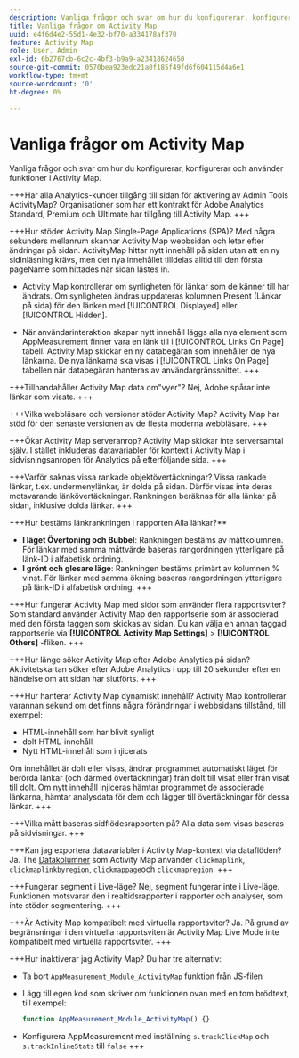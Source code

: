 ```yaml
---
description: Vanliga frågor och svar om hur du konfigurerar, konfigurerar och använder funktioner i Activity Map.
title: Vanliga frågor om Activity Map
uuid: e4f6d4e2-55d1-4e32-bf70-a334178af370
feature: Activity Map
role: User, Admin
exl-id: 6b2767cb-6c2c-4bf3-b9a9-a23418624650
source-git-commit: 0570bea923edc21a0f185f49fd6f604115d4a6e1
workflow-type: tm+mt
source-wordcount: '0'
ht-degree: 0%

---
```


# Vanliga frågor om Activity Map

Vanliga frågor och svar om hur du konfigurerar, konfigurerar och använder funktioner i Activity Map.

+++Har alla Analytics-kunder tillgång till sidan för aktivering av Admin Tools ActivityMap?
Organisationer som har ett kontrakt för Adobe Analytics Standard, Premium och Ultimate har tillgång till Activity Map.
+++

+++Hur stöder Activity Map Single-Page Applications (SPA)?
Med några sekunders mellanrum skannar Activity Map webbsidan och letar efter ändringar på sidan. ActivityMap hittar nytt innehåll på sidan utan att en ny sidinläsning krävs, men det nya innehållet tilldelas alltid till den första pageName som hittades när sidan lästes in.

* Activity Map kontrollerar om synligheten för länkar som de känner till har ändrats. Om synligheten ändras uppdateras kolumnen Present (Länkar på sida) för den länken med [!UICONTROL Displayed] eller [!UICONTROL Hidden].

* När användarinteraktion skapar nytt innehåll läggs alla nya element som AppMeasurement finner vara en länk till i [!UICONTROL Links On Page] tabell. Activity Map skickar en ny databegäran som innehåller de nya länkarna. De nya länkarna ska visas i [!UICONTROL Links On Page] tabellen när databegäran hanteras av användargränssnittet.
+++

+++Tillhandahåller Activity Map data om&quot;vyer&quot;?
Nej, Adobe spårar inte länkar som visats.
+++

+++Vilka webbläsare och versioner stöder Activity Map?
Activity Map har stöd för den senaste versionen av de flesta moderna webbläsare.
+++

+++Ökar Activity Map serveranrop?
Activity Map skickar inte serversamtal själv. I stället inkluderas datavariabler för kontext i Activity Map i sidvisningsanropen för Analytics på efterföljande sida.
+++

+++Varför saknas vissa rankade objektövertäckningar?
Vissa rankade länkar, t.ex. undermenylänkar, är dolda på sidan. Därför visas inte deras motsvarande länkövertäckningar. Rankningen beräknas för alla länkar på sidan, inklusive dolda länkar.
+++

+++Hur bestäms länkrankningen i rapporten Alla länkar?**
* **I läget Övertoning och Bubbel**: Rankningen bestäms av måttkolumnen. För länkar med samma måttvärde baseras rangordningen ytterligare på länk-ID i alfabetisk ordning.
* **I grönt och glesare läge**: Rankningen bestäms primärt av kolumnen % vinst. För länkar med samma ökning baseras rangordningen ytterligare på länk-ID i alfabetisk ordning.
+++

+++Hur fungerar Activity Map med sidor som använder flera rapportsviter?
Som standard använder Activity Map den rapportserie som är associerad med den första taggen som skickas av sidan. Du kan välja en annan taggad rapportserie via **[!UICONTROL Activity Map Settings]** > **[!UICONTROL Others]** -fliken.
+++

+++Hur länge söker Activity Map efter Adobe Analytics på sidan?
Aktivitetskartan söker efter Adobe Analytics i upp till 20 sekunder efter en händelse om att sidan har slutförts.
+++

+++Hur hanterar Activity Map dynamiskt innehåll?
Activity Map kontrollerar varannan sekund om det finns några förändringar i webbsidans tillstånd, till exempel:

* HTML-innehåll som har blivit synligt
* dolt HTML-innehåll
* Nytt HTML-innehåll som injicerats

Om innehållet är dolt eller visas, ändrar programmet automatiskt läget för berörda länkar (och därmed övertäckningar) från dolt till visat eller från visat till dolt. Om nytt innehåll injiceras hämtar programmet de associerade länkarna, hämtar analysdata för dem och lägger till övertäckningar för dessa länkar.
+++

+++Vilka mått baseras sidflödesrapporten på?
Alla data som visas baseras på sidvisningar.
+++

+++Kan jag exportera datavariabler i Activity Map-kontext via dataflöden?
Ja. The [Datakolumner](/help/export/analytics-data-feed/c-df-contents/datafeeds-reference.md) som Activity Map använder `clickmaplink`, `clickmaplinkbyregion`, `clickmappage`och `clickmapregion`.
+++

+++Fungerar segment i Live-läge?
Nej, segment fungerar inte i Live-läge. Funktionen motsvarar den i realtidsrapporter i rapporter och analyser, som inte stöder segmentering.
+++

+++Är Activity Map kompatibelt med virtuella rapportsviter?
Ja. På grund av begränsningar i den virtuella rapportsviten är Activity Map Live Mode inte kompatibelt med virtuella rapportsviter.
+++

+++Hur inaktiverar jag Activity Map?
Du har tre alternativ:

* Ta bort `AppMeasurement_Module_ActivityMap` funktion från JS-filen
* Lägg till egen kod som skriver om funktionen ovan med en tom brödtext, till exempel:

   ```js
   function AppMeasurement_Module_ActivityMap() {}
   ```

* Konfigurera AppMeasurement med inställning `s.trackClickMap` och `s.trackInlineStats` till `false`
+++
